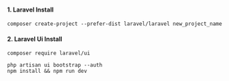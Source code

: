 #### 1. Laravel Install
```
composer create-project --prefer-dist laravel/laravel new_project_name
```

#### 2. Laravel Ui Install
```
composer require laravel/ui
```

```
php artisan ui bootstrap --auth
npm install && npm run dev
```